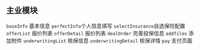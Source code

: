 ## 主业模块
`baseInfo` 基本信息
`perfectInfo`个人信息填写
`selectInsurance`自选保险配置
`offerList` 报价列表
`offerDetail` 报价列表
`dealOrder` 完善投保信息
`addfiles` 添加附件
`underwritingList` 核保信息
`underwritingDetail` 核保详情
`pay` 支付页面